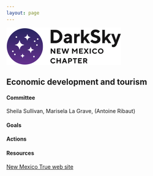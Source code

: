 ```yaml
---
layout: page
---
```


![logo](../logo.png)

## Economic development and tourism

#### Committee

Sheila Sullivan, Marisela La Grave, (Antoine Ribaut)

#### Goals 

#### Actions 

#### Resources

[New Mexico True web site](https://www.newmexico.org/darkskies/)

